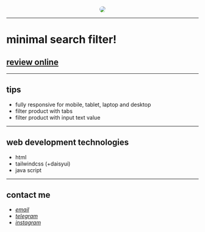 <div align="center">
  <img src="https://raw.githubusercontent.com/sys113/search-filter/main/screenshot.png" style="border-radius:20px">
</div>

---

# minimal search filter!
## [review online](https://minimal-search-filter.netlify.app/)

---
## tips

* fully responsive for mobile, tablet, laptop and desktop
* filter product with tabs
* filter product with input text value
---
## web development technologies
* html 
* tailwindcss (+daisyui)
* java script
---
## contact me
* *[email](mailto:051.SYS113@gmail.com)*
* *[telegram](https://t.me/SYS113/)*
* *[instagram](https://instagram.com/sys113/)*

